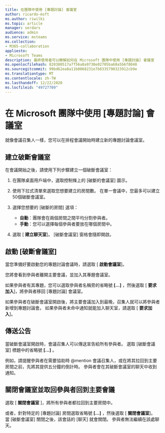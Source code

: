```yaml
---
title: 在團隊中使用 [專題討論] 會議室
author: ricardo-msft
ms.author: riwilki
ms.topic: article
manager: serdars
audience: admin
ms.service: msteams
ms.collection:
- M365-collaboration
appliesto:
- Microsoft Teams
description: 最終使用者可以瞭解如何在 Microsoft 團隊中使用 [專題討論] 會議室
ms.openlocfilehash: 820380517a7f56a8a9738e02705ba68a5b6f8048
ms.sourcegitcommit: 99bd62ea8a11b0068231e7b8335790323912cb9e
ms.translationtype: MT
ms.contentlocale: zh-TW
ms.lasthandoff: 12/22/2020
ms.locfileid: "49727709"
---
```

# <a name="using-breakout-rooms-in-microsoft-teams"></a>在 Microsoft 團隊中使用 [專題討論] 會議室

就像會議召集人一樣，您可以在排程會議開始時建立新的專題討論會議室。

## <a name="create-breakout-rooms"></a>建立破斷會議室

在會議開始之後，請使用下列步驟建立一個破斷會議室：

1. 在團隊桌面用戶端中，選取控制條上的 [破斷的會議室] 圖示。

2. 使用下拉式清單來選取您想要建立的房間數。 在單一會議中，您最多可以建立50個破斷會議室。

3. 選擇您想要的 [破斷的房間] 選項：

    - **自動**：團隊會在兩個房間之間平均分割參與者。
    - **手動**：您可以選擇每個參與者要放在哪個房間中。

4. 選取 [ **建立聊天室**]。 [破斷會議室] 窗格會隨即開啟。

## <a name="start-breakout-rooms"></a>啟動 [破斷會議室]

當您準備好要啟動您的專題討論會議時，請選取 [ **啟動會議室**]。

您將會看到參與者離開主要會議，並加入其專題會議室。

如果參與者有其專題，您可以選取參與者名稱旁的省略號 **[...]** ，然後選取 [ **要求加入**]，將參與者移回 [專題討論] 會議室。

如果參與者在破斷會議室開啟後，將主要會議加入到最晚，召集人就可以將參與者新增到專題討論會。 如果參與者未命中通知就能加入聊天室，請選取 [ **要求加入**]。

## <a name="send-announcements"></a>傳送公告

當破斷會議室開啟時，會議召集人可以傳送宣告給所有參與者。 選取 [破斷會議室] 標題中的省略號 **[...]** 。

例如，請提醒參與者在需要協助時 @mention 會議召集人，或在將其拉回到主要房間之前，先將其提供五分鐘的倒計時。
參與者會在其破斷會議室的聊天中收到通知。

## <a name="close-rooms-and-pull-participants-back-to-the-main-meeting"></a>關閉會議室並取回參與者回到主要會議

選取 [ **關閉會議室** ]，將所有參與者都拉回到主要房間中。

或者，針對特定的 [專題討論] 房間選取省略號 **[...]** ，然後選取 [ **關閉會議室**]。
當 [破斷會議室] 關閉之後，該會話的 [聊天] 就會關閉。 參與者無法繼續在該處聊天。
